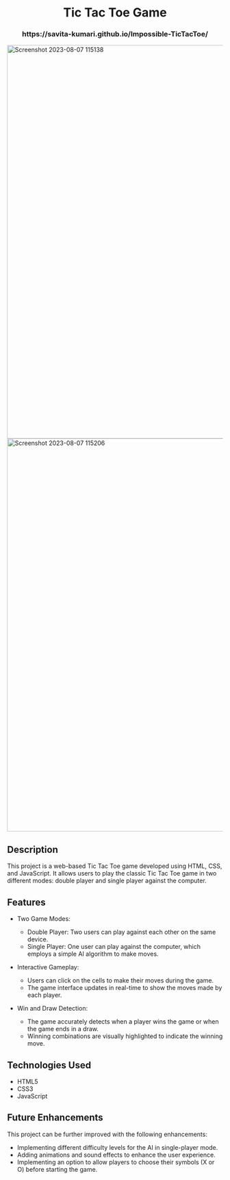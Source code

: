 <div align="center">
<h1 align="center">Tic Tac Toe Game</h1>
  <h3 align="center">
   https://savita-kumari.github.io/Impossible-TicTacToe/
  </h3>
</div>


<img width="918" alt="Screenshot 2023-08-07 115138" src="https://github.com/Devrishi-Dutta/Impossible-TicTacToe/assets/97834009/371c7c20-f295-432c-bc00-269772e22756">
<img width="917" alt="Screenshot 2023-08-07 115206" src="https://github.com/Devrishi-Dutta/Impossible-TicTacToe/assets/97834009/9f93cd34-b000-44db-ba12-3620c9624d9f">



## Description

This project is a web-based Tic Tac Toe game developed using HTML, CSS, and JavaScript. It allows users to play the classic Tic Tac Toe game in two different modes: double player and single player against the computer.

## Features

- Two Game Modes:
  - Double Player: Two users can play against each other on the same device.
  - Single Player: One user can play against the computer, which employs a simple AI algorithm to make moves.

- Interactive Gameplay:
  - Users can click on the cells to make their moves during the game.
  - The game interface updates in real-time to show the moves made by each player.

- Win and Draw Detection:
  - The game accurately detects when a player wins the game or when the game ends in a draw.
  - Winning combinations are visually highlighted to indicate the winning move.


## Technologies Used

- HTML5
- CSS3
- JavaScript

## Future Enhancements

This project can be further improved with the following enhancements:

- Implementing different difficulty levels for the AI in single-player mode.
- Adding animations and sound effects to enhance the user experience.
- Implementing an option to allow players to choose their symbols (X or O) before starting the game.


